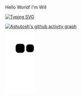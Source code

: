 Hello World! I'm Will

[![Typing SVG](https://readme-typing-svg.demolab.com/?lines=First+line+of+text;Second+line+of+text)](https://git.io/typing-svg)

[![Ashutosh's github activity graph](https://github-readme-activity-graph.vercel.app/graph?username=willianvozes&bg_color=000000&color=eeff00&line=ffffff&point=ff0000&area=true&hide_border=true)](https://github.com/ashutosh00710/github-readme-activity-graph)

![snake gif](https://github.com/willianvozes/willianvozes/blob/output/github-contribution-grid-snake.svg)
